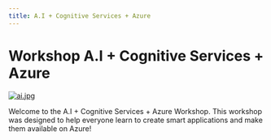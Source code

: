 ```yaml
---
title: A.I + Cognitive Services + Azure
---
```


# Workshop A.I + Cognitive Services + Azure

[![ai.jpg](https://i.postimg.cc/MZy1p5jr/Black-and-White-Geometric-Technology-Keynote-Presentation.jpg)](https://postimg.cc/YjCvX1R1)

Welcome to the A.I + Cognitive Services + Azure Workshop. This workshop was designed to help everyone learn to create smart applications and make them available on Azure!